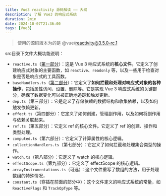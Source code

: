 ```yaml
---
title: Vue3 reactivity 源码解读 —— 大纲
description: 了解 Vue3 的响应式系统
duration: 2min
date: 2024-10-07T21:36:00
tags: [Vue3]
---
```


> 使用的源码版本为的是 @vue/reactivity@3.5.0-rc.1

src目录下文件大概功能说明：
- `reactive.ts`（[第一部分](/blog/vue3-reactivity-part1)）：这是 Vue 3 响应式系统的**核心文件**。它定义了创建响应式对象的主要函数，如 `reactive`、`readonly` 等，以及一些用于检查对象是否是响应式的工具函数。
- `baseHandlers.ts`（[第二部分](/blog/vue3-reactivity-part2)）：它定义了**如何拦截和处理对响应式对象的各种操作**，包括属性访问、设置、删除等。它是实现 Vue 3 响应式系统的关键部分，确保了数据变化可以被正确地追踪和触发更新。
- `dep.ts`（第三部分）：它是定义了存储依赖的数据结构和收集依赖，以及如何触发依赖更新。
- `effect.ts`（第四部分）：它定义了如何创建，管理副作用，以及如何将副作用与依赖关联起来。
- `ref.ts`（第五部分）：它定义 ref 的核心文件。它定义了 ref 的创建、操作和类型处理。
- `computed.ts`（第六部分）：它定义了计算属性的核心逻辑。
- `collectionHandlers.ts`（第七部分）：它定义了如何拦截和处理集合类型的操作。
- `watch.ts`（第八部分）：它定义了 watch 的核心逻辑。
- `effectScope.ts`（第九部分）：它定义了 effectScope 的核心逻辑。
- `arrayInstrumentations.ts`（可选）：这个文件重写了数组的方法，用于处理数组的特殊情况，
- `constant.ts`（穿插在前面的部分中）：这个文件定义的响应式系统的常量，如 `ReactiveFlags` 和 `TrackOpType` 等。
